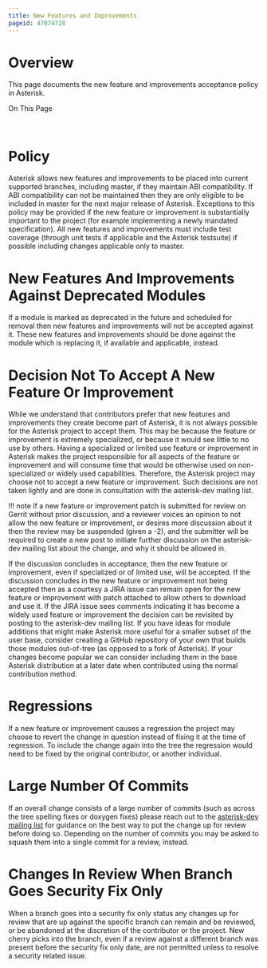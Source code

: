 ```yaml
---
title: New Features and Improvements
pageid: 47874728
---
```


Overview
========

This page documents the new feature and improvements acceptance policy in Asterisk.

On This Page 

 

Policy
======

Asterisk allows new features and improvements to be placed into current supported branches, including master, if they maintain ABI compatibility. If ABI compatibility can not be maintained then they are only eligible to be included in master for the next major release of Asterisk. Exceptions to this policy may be provided if the new feature or improvement is substantially important to the project (for example implementing a newly mandated specification). All new features and improvements must include test coverage (through unit tests if applicable and the Asterisk testsuite) if possible including changes applicable only to master.

New Features And Improvements Against Deprecated Modules
========================================================

If a module is marked as deprecated in the future and scheduled for removal then new features and improvements will not be accepted against it. These new features and improvements should be done against the module which is replacing it, if available and applicable, instead.

Decision Not To Accept A New Feature Or Improvement
===================================================

While we understand that contributors prefer that new features and improvements they create become part of Asterisk, it is not always possible for the Asterisk project to accept them. This may be because the feature or improvement is extremely specialized, or because it would see little to no use by others. Having a specialized or limited use feature or improvement in Asterisk makes the project responsible for all aspects of the feature or improvement and will consume time that would be otherwise used on non-specialized or widely used capabilities. Therefore, the Asterisk project may choose not to accept a new feature or improvement. Such decisions are not taken lightly and are done in consultation with the asterisk-dev mailing list.




!!! note 
    If a new feature or improvement patch is submitted for review on Gerrit without prior discussion, and a reviewer voices an opinion to not allow the new feature or improvement, or desires more discussion about it then the review may be suspended (given a -2), and the submitter will be required to create a new post to initiate further discussion on the asterisk-dev mailing list about the change, and why it should be allowed in.

      
[//]: # (end-note)



If the discussion concludes in acceptance, then the new feature or improvement, even if specialized or of limited use, will be accepted. If the discussion concludes in the new feature or improvement not being accepted then as a courtesy a JIRA issue can remain open for the new feature or improvement with patch attached to allow others to download and use it. If the JIRA issue sees comments indicating it has become a widely used feature or improvement the decision can be revisited by posting to the asterisk-dev mailing list. If you have ideas for module additions that might make Asterisk more useful for a smaller subset of the user base, consider creating a GitHub repository of your own that builds those modules out-of-tree (as opposed to a fork of Asterisk). If your changes become popular we can consider including them in the base Asterisk distribution at a later date when contributed using the normal contribution method.

Regressions
===========

If a new feature or improvement causes a regression the project may choose to revert the change in question instead of fixing it at the time of regression. To include the change again into the tree the regression would need to be fixed by the original contributor, or another individual.

Large Number Of Commits
=======================

If an overall change consists of a large number of commits (such as across the tree spelling fixes or doxygen fixes) please reach out to the [asterisk-dev mailing list](http://lists.digium.com/mailman/listinfo/asterisk-dev) for guidance on the best way to put the change up for review before doing so. Depending on the number of commits you may be asked to squash them into a single commit for a review, instead.

Changes In Review When Branch Goes Security Fix Only
====================================================

When a branch goes into a security fix only status any changes up for review that are up against the specific branch can remain and be reviewed, or be abandoned at the discretion of the contributor or the project. New cherry picks into the branch, even if a review against a different branch was present before the security fix only date, are not permitted unless to resolve a security related issue.

  
